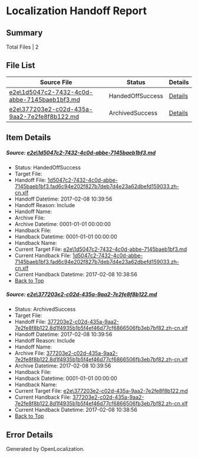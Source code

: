 # <a name='report-top'></a> Localization Handoff Report

## Summary
 Total Files | 2

## File List
 Source File | Status | Details 
 ----------- | ------ | ------- 
 [e2e\1d5047c2-7432-4c0d-abbe-7145baeb1bf3.md](https://github.com/OpenLocalizationTestOrg/ol-test0/blob/cfa1fbae205161fca6b9bb0c3eb2de00e1920306/e2e/1d5047c2-7432-4c0d-abbe-7145baeb1bf3.md) | HandedOffSuccess | [Details](#b52c0da4b0307be5c7668d18db640bacb65814151)
 [e2e\377203e2-c02d-435a-9aa2-7e2fe8f8b122.md](https://github.com/OpenLocalizationTestOrg/ol-test0/blob/cfa1fbae205161fca6b9bb0c3eb2de00e1920306/e2e/377203e2-c02d-435a-9aa2-7e2fe8f8b122.md) | ArchivedSuccess | [Details](#3bf6a43f1448d2cc0741c1e594ac9d4c56c050722)

## Item Details
##### <a name='b52c0da4b0307be5c7668d18db640bacb65814151'></a> Source: [e2e\1d5047c2-7432-4c0d-abbe-7145baeb1bf3.md](https://github.com/OpenLocalizationTestOrg/ol-test0/blob/cfa1fbae205161fca6b9bb0c3eb2de00e1920306/e2e/1d5047c2-7432-4c0d-abbe-7145baeb1bf3.md)
* Status: HandedOffSuccess
* Target File: 
* Handoff File: [1d5047c2-7432-4c0d-abbe-7145baeb1bf3.fad6c94e202f827b7deb7d4e23a62dbefd159033.zh-cn.xlf](https://github.com/OpenLocalizationTestOrg/ol-test0-handoff/blob/0f67f74ad2d7955f1fd31c952cc345162410e3b2/ol-handoff/OpenLocalizationTestOrg/ol-test0-zhcn/shujia/ht/1d5047c2-7432-4c0d-abbe-7145baeb1bf3.fad6c94e202f827b7deb7d4e23a62dbefd159033.zh-cn.xlf)
* Handoff Datetime: 2017-02-08 10:39:56
* Handoff Reason: Include
* Handoff Name: 
* Archive File: 
* Archive Datetime: 0001-01-01 00:00:00
* Handback File: 
* Handback Datetime: 0001-01-01 00:00:00
* Handback Name: 
* Current Target File: [e2e\1d5047c2-7432-4c0d-abbe-7145baeb1bf3.md](https://github.com/OpenLocalizationTestOrg/ol-test0-zhcn/blob/b2b208e89868f284b9192058f24e8b99bef77f67/e2e/1d5047c2-7432-4c0d-abbe-7145baeb1bf3.md)
* Current Handback File: [1d5047c2-7432-4c0d-abbe-7145baeb1bf3.fad6c94e202f827b7deb7d4e23a62dbefd159033.zh-cn.xlf](https://github.com/OpenLocalizationTestOrg/ol-test0-handback/blob/390b0329ed0901b3b476df9b64793623e92ddcb8/ol-handback/OpenLocalizationTestOrg/ol-test0-zhcn/shujia/ht/1d5047c2-7432-4c0d-abbe-7145baeb1bf3.fad6c94e202f827b7deb7d4e23a62dbefd159033.zh-cn.xlf)
* Current Handback Datetime: 2017-02-08 10:38:56
* [Back to Top](#report-top)

##### <a name='3bf6a43f1448d2cc0741c1e594ac9d4c56c050722'></a> Source: [e2e\377203e2-c02d-435a-9aa2-7e2fe8f8b122.md](https://github.com/OpenLocalizationTestOrg/ol-test0/blob/cfa1fbae205161fca6b9bb0c3eb2de00e1920306/e2e/377203e2-c02d-435a-9aa2-7e2fe8f8b122.md)
* Status: ArchivedSuccess
* Target File: 
* Handoff File: [377203e2-c02d-435a-9aa2-7e2fe8f8b122.8d1f4935b1b5f4ef46d77cf6866506fb3eb7bf82.zh-cn.xlf](https://github.com/OpenLocalizationTestOrg/ol-test0-handoff/blob/0f67f74ad2d7955f1fd31c952cc345162410e3b2/ol-handoff/OpenLocalizationTestOrg/ol-test0-zhcn/shujia/ht/377203e2-c02d-435a-9aa2-7e2fe8f8b122.8d1f4935b1b5f4ef46d77cf6866506fb3eb7bf82.zh-cn.xlf)
* Handoff Datetime: 2017-02-08 10:39:56
* Handoff Reason: Include
* Handoff Name: 
* Archive File: [377203e2-c02d-435a-9aa2-7e2fe8f8b122.8d1f4935b1b5f4ef46d77cf6866506fb3eb7bf82.zh-cn.xlf](https://github.com/OpenLocalizationTestOrg/ol-test0-handoff/blob/c2f2004d767a0ac11cecbc234bdf191e995619cb/ol-archive/OpenLocalizationTestOrg/ol-test0-zhcn/shujia/ht/377203e2-c02d-435a-9aa2-7e2fe8f8b122.8d1f4935b1b5f4ef46d77cf6866506fb3eb7bf82.zh-cn.xlf)
* Archive Datetime: 2017-02-08 10:39:56
* Handback File: 
* Handback Datetime: 0001-01-01 00:00:00
* Handback Name: 
* Current Target File: [e2e\377203e2-c02d-435a-9aa2-7e2fe8f8b122.md](https://github.com/OpenLocalizationTestOrg/ol-test0-zhcn/blob/b2b208e89868f284b9192058f24e8b99bef77f67/e2e/377203e2-c02d-435a-9aa2-7e2fe8f8b122.md)
* Current Handback File: [377203e2-c02d-435a-9aa2-7e2fe8f8b122.8d1f4935b1b5f4ef46d77cf6866506fb3eb7bf82.zh-cn.xlf](https://github.com/OpenLocalizationTestOrg/ol-test0-handback/blob/390b0329ed0901b3b476df9b64793623e92ddcb8/ol-handback/OpenLocalizationTestOrg/ol-test0-zhcn/shujia/ht/377203e2-c02d-435a-9aa2-7e2fe8f8b122.8d1f4935b1b5f4ef46d77cf6866506fb3eb7bf82.zh-cn.xlf)
* Current Handback Datetime: 2017-02-08 10:38:56
* [Back to Top](#report-top)


## Error Details

Generated by OpenLocalization.
